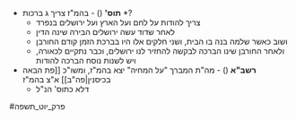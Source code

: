 * **תוס'** () \- בהמ"ז צריך ג ברכות \*?
	* צריך להודות על לחם ועל הארץ ועל ירושלים בנפרד
	* לאחר שדוד עשה ירושלים הבירה שינה הדין
	* ושוב כאשר שלמה בנה בו הבית, ושני חלקים אלו היו בברכת הזמן קודם החורבן
	* ולאחר החורבן שינו הברכה לבקשה להחזיר לנו ירושלים, וכבר נתקיים לכאורה, ויש לשנות נוסח הברכה להודות
* **רשב"א** () - מה"ת המברך "על המחיה" יצא בהמ"ז, ומשו"כ [[פת הבאה בכיסנין|פה"ב]] א"צ בהמ"ז
	* דלא כתוס' הנ"ל

#פרק_יוט_תשפה